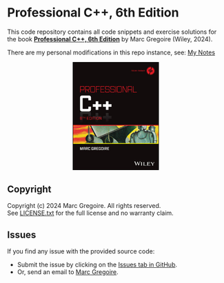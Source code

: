 # Professional C++, 6th Edition

This code repository contains all code snippets and exercise solutions for the book [**Professional C++, 6th Edition**](https://www.wiley.com/go/proc++6e) by Marc Gregoire (Wiley, 2024).

There are my personal modifications in this repo instance, see: [My Notes](./MyNotes.md)

<p align="center">
<img width="200" src="Cover - Professional C++ 6th Edition.jpg" alt="Cover - Professional C++, 6th Edition">
</img>
</p>

## Copyright

Copyright (c) 2024 Marc Gregoire. All rights reserved.<br/>
See [LICENSE.txt](LICENSE.txt) for the full license and no warranty claim.

## Issues

If you find any issue with the provided source code:
* Submit the issue by clicking on the [Issues tab in GitHub](https://github.com/Professional-CPP/edition-6/issues).
* Or, send an email to [Marc Gregoire](mailto:marc.gregoire@nuonsoft.com?subject=[GitHub]%20Professional%20C++%20Source%20Code%20Issue).
